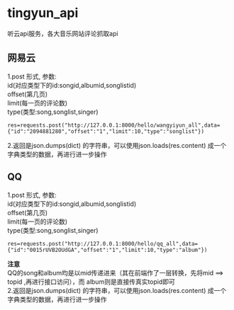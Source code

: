 # tingyun_api
听云api服务，各大音乐网站评论抓取api  

## 网易云
1.post 形式, 参数:   
id(对应类型下的id:songid,albumid,songlistid)   
offset(第几页)   
limit(每一页的评论数)   
type(类型:song,songlist,singer)
```
res=requests.post("http://127.0.0.1:8000/hello/wangyiyun_all",data={"id":"2094881280","offset":"1","limit":10,"type":"songlist"})
```
2.返回是json.dumps(dict) 的字符串，可以使用json.loads(res.content) 成一个字典类型的数据，再进行进一步操作

## QQ
1.post 形式, 参数:   
id(对应类型下的id:songid,albumid,songlistid)   
offset(第几页)   
limit(每一页的评论数)   
type(类型:song,songlist,singer)
```
res=requests.post("http://127.0.0.1:8000/hello/qq_all",data={"id":"0015rUVB2OUdGA","offset":"1","limit":10,"type":"album"})
```
**注意**  
QQ的song和album均是以mid传递进来（其在前端作了一层转换，先将mid ==> topid ,再进行接口访问），而 album则是直接传真实topid即可  
2.返回是json.dumps(dict) 的字符串，可以使用json.loads(res.content) 成一个字典类型的数据，再进行进一步操作
